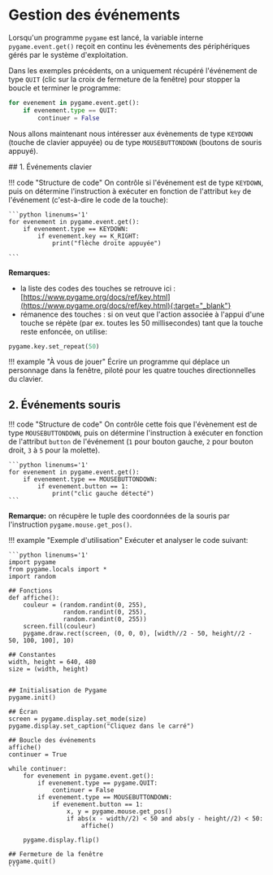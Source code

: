 # Gestion des événements

Lorsqu'un programme ```pygame``` est lancé, la variable interne ```pygame.event.get()``` reçoit en continu les évènements des périphériques gérés par le système d'exploitation.  

Dans les exemples précédents, on a uniquement récupéré l'événement de type `QUIT` (clic sur la croix de fermeture de la fenêtre) pour stopper la boucle et terminer le programme:

```python 
for evenement in pygame.event.get():  
    if evenement.type == QUIT:
        continuer = False
```

Nous allons maintenant nous intéresser aux évènements de type ```KEYDOWN``` (touche de clavier appuyée) ou de type ```MOUSEBUTTONDOWN``` (boutons de souris appuyé).

## 1. Événements clavier

!!! code "Structure de code"
    On contrôle si l'événement est de type `KEYDOWN`, puis on détermine l'instruction à exécuter en fonction de l'attribut `key` de l'événement (c'est-à-dire le code de la touche):

    ```python linenums='1'
    for evenement in pygame.event.get():   
        if evenement.type == KEYDOWN:
            if evenement.key == K_RIGHT:
                print("flèche droite appuyée")

    ```

**Remarques:**

- la liste des codes des touches se retrouve ici : [https://www.pygame.org/docs/ref/key.html](https://www.pygame.org/docs/ref/key.html){:target="_blank"} 
- rémanence des touches : si on veut que l'action associée à l'appui d'une touche se répète (par ex. toutes les 50 millisecondes) tant que la touche reste enfoncée, on utilise: 
```python
pygame.key.set_repeat(50)
```



!!! example "À vous de jouer"
    Écrire un programme qui déplace un personnage dans la fenêtre, piloté pour les quatre touches directionnelles du clavier.



## 2. Événements souris

!!! code "Structure de code"
    On contrôle cette fois que l'évènement est de type `MOUSEBUTTONDOWN`, puis on détermine l'instruction à exécuter en fonction de l'attribut `button` de l'événement (`1` pour bouton gauche, `2` pour bouton droit, `3` à `5` pour la molette).

    ```python linenums='1'
    for evenement in pygame.event.get():   
        if evenement.type == MOUSEBUTTONDOWN:
            if evenement.button == 1:
                print("clic gauche détecté")
    ```

**Remarque:**  on récupère le tuple des coordonnées de la souris par l'instruction `pygame.mouse.get_pos()`.

!!! example "Exemple d'utilisation"
    Exécuter et analyser le code suivant:

    ```python linenums='1'
    import pygame
    from pygame.locals import *
    import random

    ## Fonctions
    def affiche():
        couleur = (random.randint(0, 255),
                   random.randint(0, 255),
                   random.randint(0, 255))
        screen.fill(couleur)
        pygame.draw.rect(screen, (0, 0, 0), [width//2 - 50, height//2 - 50, 100, 100], 10)

    ## Constantes
    width, height = 640, 480
    size = (width, height)


    ## Initialisation de Pygame
    pygame.init()

    ## Écran
    screen = pygame.display.set_mode(size)
    pygame.display.set_caption("Cliquez dans le carré")

    ## Boucle des événements
    affiche()
    continuer = True

    while continuer:
        for evenement in pygame.event.get():
            if evenement.type == pygame.QUIT:
                continuer = False
            if evenement.type == MOUSEBUTTONDOWN:
                if evenement.button == 1:
                    x, y = pygame.mouse.get_pos()
                    if abs(x - width//2) < 50 and abs(y - height//2) < 50:
                        affiche()

        pygame.display.flip()

    ## Fermeture de la fenêtre
    pygame.quit()
    ```
    
